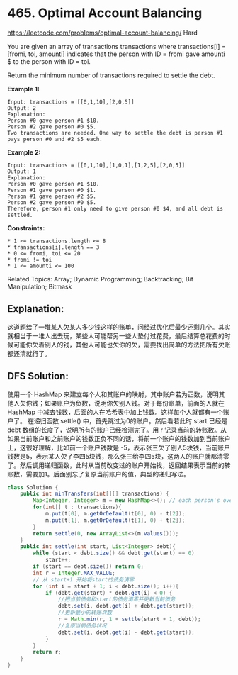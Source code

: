# 465. Optimal Account Balancing
<https://leetcode.com/problems/optimal-account-balancing/>
Hard

You are given an array of transactions transactions where transactions[i] = [fromi, toi, amounti] indicates that the person with ID = fromi gave amounti $ to the person with ID = toi.

Return the minimum number of transactions required to settle the debt.
 

**Example 1:**

    Input: transactions = [[0,1,10],[2,0,5]]
    Output: 2
    Explanation:
    Person #0 gave person #1 $10.
    Person #2 gave person #0 $5.
    Two transactions are needed. One way to settle the debt is person #1 pays person #0 and #2 $5 each.

**Example 2:**

    Input: transactions = [[0,1,10],[1,0,1],[1,2,5],[2,0,5]]
    Output: 1
    Explanation:
    Person #0 gave person #1 $10.
    Person #1 gave person #0 $1.
    Person #1 gave person #2 $5.
    Person #2 gave person #0 $5.
    Therefore, person #1 only need to give person #0 $4, and all debt is settled.
 

**Constraints:**

    * 1 <= transactions.length <= 8
    * transactions[i].length == 3
    * 0 <= fromi, toi <= 20
    * fromi != toi
    * 1 <= amounti <= 100

Related Topics: Array; Dynamic Programming; Backtracking; Bit Manipulation; Bitmask

## Explanation: 
这道题给了一堆某人欠某人多少钱这样的账单，问经过优化后最少还剩几个。其实就相当于一堆人出去玩，某些人可能帮另一些人垫付过花费，最后结算总花费的时候可能你欠着别人的钱，其他人可能也欠你的欠，需要找出简单的方法把所有欠账都还清就行了。

## DFS Solution: 
使用一个 HashMap 来建立每个人和其账户的映射，其中账户若为正数，说明其他人欠你钱；如果账户为负数，说明你欠别人钱。对于每份账单，前面的人就在 HashMap 中减去钱数，后面的人在哈希表中加上钱数。这样每个人就都有一个账户了。
在递归函数 settle() 中，首先跳过为0的账户。然后看若此时 start 已经是 debt 数组的长度了，说明所有的账户已经检测完了。用 r 记录当前的转账数。从如果当前账户和之前账户的钱数正负不同的话，将前一个账户的钱数加到当前账户上，这很好理解，比如前一个账户钱数是 -5，表示张三欠了别人5块钱，当前账户钱数是5，表示某人欠了李四5块钱，那么张三给李四5块，这两人的账户就都清零了。然后调用递归函数，此时从当前改变过的账户开始找，返回结果表示当前的转账数，需要加1。后面别忘了复原当前账户的值，典型的递归写法。

```java
class Solution {
    public int minTransfers(int[][] transactions) {
        Map<Integer, Integer> m = new HashMap<>(); // each person's overall balance
        for(int[] t : transactions){
            m.put(t[0], m.getOrDefault(t[0], 0) - t[2]);
            m.put(t[1], m.getOrDefault(t[1], 0) + t[2]);
        }
        return settle(0, new ArrayList<>(m.values()));
    }
    public int settle(int start, List<Integer> debt){
        while (start < debt.size() && debt.get(start) == 0)
            start++;
        if (start == debt.size()) return 0;
        int r = Integer.MAX_VALUE;
        // 从 start+1 开始将start的债务清零
        for (int i = start + 1; i < debt.size(); i++){
            if (debt.get(start) * debt.get(i) < 0) {
                //把当前债务和start的债务清零并更新当前债务
                debt.set(i, debt.get(i) + debt.get(start));
                //更新最小的转账次数
                r = Math.min(r, 1 + settle(start + 1, debt));
                //复原当前债务状况
                debt.set(i, debt.get(i) - debt.get(start));
            }
        }
        return r;
    }
}
```